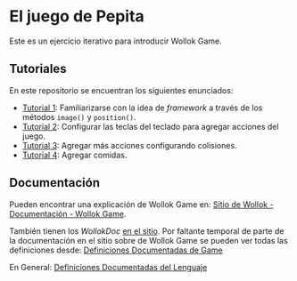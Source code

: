 # El juego de Pepita

Este es un ejercicio iterativo para introducir Wollok Game. 

## Tutoriales
En este repositorio se encuentran los siguientes enunciados:
- [Tutorial 1](/enunciados/tutorial1.md): Familiarizarse con la idea de _framework_ a través de los métodos `image()` y `position()`.
- [Tutorial 2](/enunciados/tutorial2.md): Configurar las teclas del teclado para agregar acciones del juego.
- [Tutorial 3](/enunciados/tutorial3.md): Agregar más acciones configurando colisiones.
- [Tutorial 4](/enunciados/tutorial4.md): Agregar comidas.

## Documentación
Pueden encontrar una explicación de Wollok Game en: [Sitio de Wollok - Documentación - Wollok Game](https://www.wollok.org/documentation/wollok_game/).

También tienen los _WollokDoc_ [en el sitio](https://www.wollok.org/documentation/language/#wollok.game). Por faltante temporal de parte de la documentación en el sitio sobre de Wollok Game se pueden ver todas las definiciones desde: 
[Definiciones Documentadas de Game](https://github.com/uqbar-project/wollok-language/blob/master/src/wollok/game.wlk)

En General:
[Definiciones Documentadas del Lenguaje](https://github.com/uqbar-project/wollok-language/tree/master/src/wollok)

